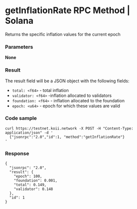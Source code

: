 # getInflationRate RPC Method | Solana
Returns the specific inflation values for the current epoch

### Parameters #

**None**

### Result #

The result field will be a JSON object with the following fields:

*   `total: <f64>` - total inflation
*   `validator: <f64>` -inflation allocated to validators
*   `foundation: <f64>` - inflation allocated to the foundation
*   `epoch: <u64>` - epoch for which these values are valid

### Code sample #

```
curl https://testnet.koii.network -X POST -H "Content-Type: application/json" -d '
  {"jsonrpc":"2.0","id":1, "method":"getInflationRate"}
'
```


### Response #

```
{
  "jsonrpc": "2.0",
  "result": {
    "epoch": 100,
    "foundation": 0.001,
    "total": 0.149,
    "validator": 0.148
  },
  "id": 1
}
```
